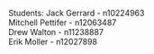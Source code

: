 Students:
Jack Gerrard - n10224963
<br>
Mitchell Pettifer - n12063487
<br>
Drew Walton - n11238887
<br>
Erik Moller - n12027898